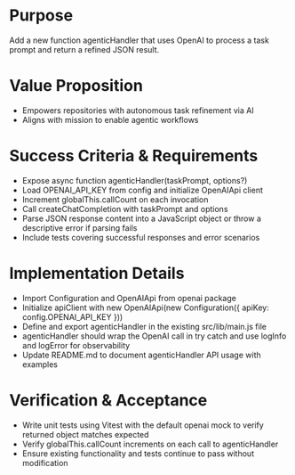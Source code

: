 # Purpose
Add a new function agenticHandler that uses OpenAI to process a task prompt and return a refined JSON result.

# Value Proposition
- Empowers repositories with autonomous task refinement via AI
- Aligns with mission to enable agentic workflows

# Success Criteria & Requirements
- Expose async function agenticHandler(taskPrompt, options?)
- Load OPENAI_API_KEY from config and initialize OpenAIApi client
- Increment globalThis.callCount on each invocation
- Call createChatCompletion with taskPrompt and options
- Parse JSON response content into a JavaScript object or throw a descriptive error if parsing fails
- Include tests covering successful responses and error scenarios

# Implementation Details
- Import Configuration and OpenAIApi from openai package
- Initialize apiClient with new OpenAIApi(new Configuration({ apiKey: config.OPENAI_API_KEY }))
- Define and export agenticHandler in the existing src/lib/main.js file
- agenticHandler should wrap the OpenAI call in try catch and use logInfo and logError for observability
- Update README.md to document agenticHandler API usage with examples

# Verification & Acceptance
- Write unit tests using Vitest with the default openai mock to verify returned object matches expected
- Verify globalThis.callCount increments on each call to agenticHandler
- Ensure existing functionality and tests continue to pass without modification